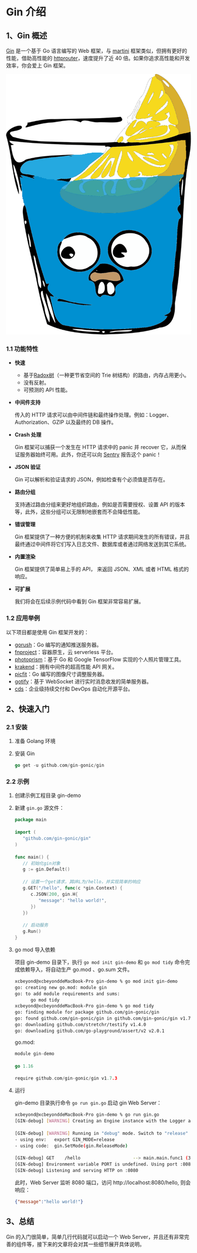 # Gin 介绍

## 1、Gin 概述

[Gin](https://github.com/gin-gonic/gin) 是一个基于 Go 语言编写的 Web 框架，与 [martini](https://github.com/go-martini/martini) 框架类似，但拥有更好的性能，借助高性能的 [httprouter](https://github.com/julienschmidt/httprouter)，速度提升了近 40 倍。如果你追求高性能和开发效率，你会爱上 Gin 框架。

![Gin](gin.png)

### 1.1 功能特性

* **快速**

  * 基于[Radox树](https://zh.wikipedia.org/wiki/%E5%9F%BA%E6%95%B0%E6%A0%91)（一种更节省空间的 Trie 树结构）的路由，内存占用更小。
  * 没有反射。
  * 可预测的 API 性能。

* **中间件支持**
  
   传入的 HTTP 请求可以由中间件链和最终操作处理。例如：Logger、Authorization、GZIP 以及最终的 DB 操作。

* **Crash 处理**
  
   Gin 框架可以捕获一个发生在 HTTP 请求中的 panic 并 recover 它，从而保证服务器始终可用。此外，你还可以向 [Sentry](https://sentry.io/) 报告这个 panic！

* **JSON 验证**
  
   Gin 可以解析和验证请求的 JSON，例如检查有个必须值是否存在。

* **路由分组**
  
   支持通过路由分组来更好地组织路由，例如是否需要授权、设置 API 的版本等，此外，这些分组可以无限制地嵌套而不会降低性能。

* **错误管理**

   Gin 框架提供了一种方便的机制来收集 HTTP 请求期间发生的所有错误，并且最终通过中间件将它们写入日志文件、数据库或者通过网络发送到其它系统。

* **内置渲染**

   Gin 框架提供了简单易上手的 API， 来返回 JSON、XML 或者 HTML 格式的响应。

* **可扩展**

   我们将会在后续示例代码中看到 Gin 框架非常容易扩展。

### 1.2 应用举例

以下项目都是使用 Gin 框架开发的：

* [gorush](https://github.com/appleboy/gorush)：Go 编写的通知推送服务器。
* [fnproject](https://github.com/fnproject/fn)：容器原生，云 serverless 平台。
* [photoprism](https://github.com/photoprism/photoprism)：基于 Go 和 Google TensorFlow 实现的个人照片管理工具。
* [krakend](https://github.com/devopsfaith/krakend)：拥有中间件的超高性能 API 网关。
* [picfit](https://github.com/thoas/picfit)：Go 编写的图像尺寸调整服务器。
* [gotify](https://github.com/gotify/server)：基于 WebSocket 进行实时消息收发的简单服务器。
* [cds](https://github.com/ovh/cds)：企业级持续交付和 DevOps 自动化开源平台。

## 2、快速入门

### 2.1 安装

1. 准备 Golang 环境
2. 安装 Gin

   ```go
   go get -u github.com/gin-gonic/gin
   ```

### 2.2 示例

1. 创建示例工程目录 gin-demo

2. 新建 `gin.go` 源文件：

   ```go
   package main

   import (
      "github.com/gin-gonic/gin"
   )

   func main() {
      // 初始化gin对象
      g := gin.Default()

      // 设置一个get请求，其URL为/hello，并实现简单的响应
      g.GET("/hello", func(c *gin.Context) {
         c.JSON(200, gin.H{
            "message": "hello world!",
         })
      })

      // 启动服务
      g.Run()
   }

   ```

3. go mod 导入依赖

   项目 gin-demo 目录下，执行 `go mod init gin-demo` 和 `go mod tidy` 命令完成依赖导入，将自动生产 go.mod 、go.sum 文件。

   ```sh
   xcbeyond@xcbeyonddeMacBook-Pro gin-demo % go mod init gin-demo
   go: creating new go.mod: module gin
   go: to add module requirements and sums:
         go mod tidy
   xcbeyond@xcbeyonddeMacBook-Pro gin-demo % go mod tidy
   go: finding module for package github.com/gin-gonic/gin
   go: found github.com/gin-gonic/gin in github.com/gin-gonic/gin v1.7.3
   go: downloading github.com/stretchr/testify v1.4.0
   go: downloading github.com/go-playground/assert/v2 v2.0.1
   ```

   go.mod:

   ```go
   module gin-demo

   go 1.16

   require github.com/gin-gonic/gin v1.7.3

   ```

4. 运行

   gin-demo 目录执行命令 `go run gin.go` 启动 gin Web Server：

   ```sh
   xcbeyond@xcbeyonddeMacBook-Pro gin-demo % go run gin.go
   [GIN-debug] [WARNING] Creating an Engine instance with the Logger and Recovery middleware already attached.

   [GIN-debug] [WARNING] Running in "debug" mode. Switch to "release" mode in production.
   - using env:   export GIN_MODE=release
   - using code:  gin.SetMode(gin.ReleaseMode)

   [GIN-debug] GET    /hello                    --> main.main.func1 (3 handlers)
   [GIN-debug] Environment variable PORT is undefined. Using port :8080 by default
   [GIN-debug] Listening and serving HTTP on :8080
   ```

   此时，Web Server 监听 8080 端口，访问 http://localhost:8080/hello, 则会响应：

   ```json
   {"message":"hello world!"}
   ```

## 3、总结

Gin 的入门很简单，简单几行代码就可以启动一个 Web Server，并且还有非常完善的组件等，接下来的文章将会对其一些细节展开具体说明。
